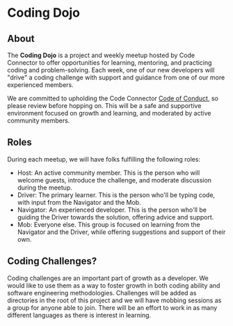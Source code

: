 # Coding Dojo

## About

The **Coding Dojo** is a project and weekly meetup hosted by Code Connector to offer opportunities for learning, mentoring, and practicing coding and problem-solving. Each week, one of our new developers will "drive" a coding challenge with support and guidance from one of our more experienced members.

We are committed to upholding the Code Connector [Code of Conduct](https://codeconnector.io/code-of-conduct), so please review before hopping on. This will be a safe and supportive environment focused on growth and learning, and moderated by active community members.

## Roles

During each meetup, we will have folks fulfilling the following roles:

- Host: An active community member. This is the person who will welcome guests, introduce the challenge, and moderate discussion during the meetup.
- Driver: The primary learner. This is the person who'll be typing code, with input from the Navigator and the Mob.
- Navigator: An experienced developer. This is the person who'll be guiding the Driver towards the solution, offering advice and support.
- Mob: Everyone else. This group is focused on learning from the Navigator and the Driver, while offering suggestions and support of their own.

## Coding Challenges?

Coding challenges are an important part of growth as a developer. We would like to use them as a way to foster growth in both coding ability and software engineering methodologies. Challenges will be added as directories in the root of this project and we will have mobbing sessions as a group for anyone able to join. There will be an effort to work in as many different languages as there is interest in learning. 
